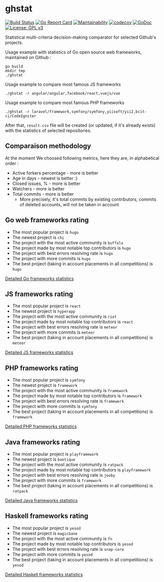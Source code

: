 # ghstat

[![Build Status](https://travis-ci.org/fedir/ghstat.svg?branch=master)](https://travis-ci.org/fedir/ghstat)
[![Go Report Card](https://goreportcard.com/badge/github.com/fedir/ghstat)](https://goreportcard.com/report/github.com/fedir/ghstat)
[![Maintainability](https://api.codeclimate.com/v1/badges/572b4413f5c5ebf49e36/maintainability)](https://codeclimate.com/github/fedir/go-github-statistics/maintainability)
[![codecov](https://codecov.io/gh/fedir/ghstat/branch/master/graph/badge.svg)](https://codecov.io/gh/fedir/ghstat)
[![GoDoc](https://godoc.org/github.com/fedir/ghstat?status.svg)](https://godoc.org/github.com/fedir/ghstat)
[![License: GPL v3](https://img.shields.io/badge/License-GPL%20v3-blue.svg)](https://www.gnu.org/licenses/gpl-3.0)

Statistical multi-criteria decision-making comparator for selected Github's projects.

Usage example with statistics of Go open source web frameworks, maintained on Github :

    go build
    mkdir tmp
    ./ghstat

Usage example to compare most famous JS frameworks

    ./ghstat -r angular/angular,facebook/react,vuejs/vue

Usage example to compare most famous PHP frameworks

    ./ghstat -r laravel/framework,symfony/symfony,yiisoft/yii2,bcit-ci/CodeIgniter

After that, `result.csv` file will be created (or updated, if it's already exists) with the statistics of selected repositories.

## Comparaison methodology

At the moment We choosed following metrics, here they are, in alphabetical order :

* Active forkers percentage - more is better
* Age in days - newest is better :)
* Closed issues, % - more is better
* Watchers - more is better
* Total commits - more is better
  * More precisely, it's total commits by existing contributors, commits of deleted accounts, will not be taken in account

## Go web frameworks rating

* The most popular project is `hugo`
* The newest project is `chi`
* The project with the most active community is `buffalo`
* The project made by most notable top contributors is `hugo`
* The project with best errors resolving rate is `hugo`
* The project with more commits is `hugo`
* The best project (taking in account placements in all competitions) is `hugo`

[Detailed Go frameworks statistics](https://github.com/fedir/ghstat/blob/master/stats/go_frameworks.csv)

## JS frameworks rating

* The most popular project is `react`
* The newest project is `hyperapp`
* The project with the most active community is `riot`
* The project made by most notable top contributors is `react`
* The project with best errors resolving rate is `meteor`
* The project with more commits is `meteor`
* The best project (taking in account placements in all competitions) is `meteor`

[Detailed JS frameworks statistics](https://github.com/fedir/ghstat/blob/master/stats/js_frameworks.csv)

## PHP frameworks rating

* The most popular project is `symfony`
* The newest project is `framework`
* The project with the most active community is `framework`
* The project made by most notable top contributors is `framework`
* The project with best errors resolving rate is `framework`
* The project with more commits is `symfony`
* The best project (taking in account placements in all competitions) is `framework`

[Detailed PHP frameworks statistics](https://github.com/fedir/ghstat/blob/master/stats/php_frameworks.csv)

## Java frameworks rating

* The most popular project is `playframework`
* The newest project is `bootique`
* The project with the most active community is `ratpack`
* The project made by most notable top contributors is `playframework`
* The project with best errors resolving rate is `jooby`
* The project with more commits is `framework`
* The best project (taking in account placements in all competitions) is `ratpack`

[Detailed Java frameworks statistics](https://github.com/fedir/ghstat/blob/master/stats/java_frameworks.csv)

## Haskell frameworks rating

* The most popular project is `yesod`
* The newest project is `magicbane`
* The project with the most active community is `fn`
* The project made by most notable top contributors is `yesod`
* The project with best errors resolving rate is `snap-core`
* The project with more commits is `yesod`
* The best project (taking in account placements in all competitions) is `yesod`

[Detailed Haskell frameworks statistics](https://github.com/fedir/ghstat/blob/master/stats/haskell_frameworks.csv)